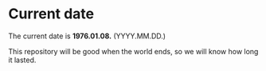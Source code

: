 # Current date

The current date is **1976.01.08.** (YYYY.MM.DD.)

This repository will be good when the world ends, so we will know how long it lasted.